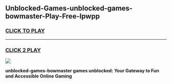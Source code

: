 
## Unblocked-Games-unblocked-games-bowmaster-Play-Free-lpwpp
<h3>
<a href="https://premium76.site?title=unblocked-games-bowmaster&ref=23A">CLICK TO PLAY</a></h3>
<hr>

<h3>
<a href="https://premium76.site?title=unblocked-games-bowmaster&ref=23A">CLICK 2 PLAY</a>
  
</h3>

<a href="https://premium76.site?title=unblocked-games-bowmaster&ref=23A"><img src="https://clearcache.store/games.png"></a>


**unblocked-games-bowmaster games unblocked: Your Gateway to Fun and Accessible Online Gaming**
